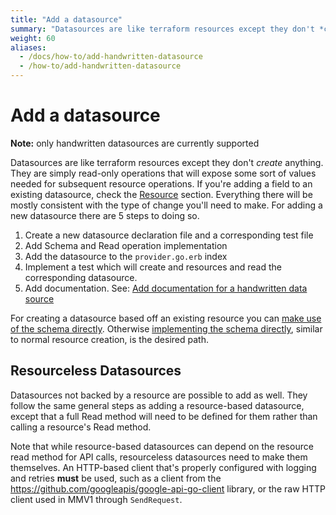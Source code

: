 ```yaml
---
title: "Add a datasource"
summary: "Datasources are like terraform resources except they don't *create* anything."
weight: 60
aliases:
  - /docs/how-to/add-handwritten-datasource
  - /how-to/add-handwritten-datasource
---
```


# Add a datasource

**Note:** only handwritten datasources are currently supported

Datasources are like terraform resources except they don't *create* anything.
They are simply read-only operations that will expose some sort of values needed
for subsequent resource operations. If you're adding a field to an existing
datasource, check the [Resource](#resource) section. Everything there will
be mostly consistent with the type of change you'll need to make. For adding
a new datasource there are 5 steps to doing so.

1. Create a new datasource declaration file and a corresponding test file
1. Add Schema and Read operation implementation
1. Add the datasource to the `provider.go.erb` index
1. Implement a test which will create and resources and read the corresponding
  datasource.
1. Add documentation. See: [Add documentation for a handwritten data source](/magic-modules/docs/how-to/add-handwritten-datasource-documentation)

For creating a datasource based off an existing resource you can [make use of the
schema directly](https://github.com/GoogleCloudPlatform/magic-modules/blob/1d293f7bfadacaa20580874c8e8634827fb99a14/mmv1/third_party/terraform/data_sources/data_source_cloud_run_service.go).
Otherwise [implementing the schema directly](https://github.com/GoogleCloudPlatform/magic-modules/blob/1d293f7bfadacaa20580874c8e8634827fb99a14/mmv1/third_party/terraform/data_sources/data_source_google_compute_address.go),
similar to normal resource creation, is the desired path.

## Resourceless Datasources

Datasources not backed by a resource are possible to add as well. They follow
the same general steps as adding a resource-based datasource, except that a
full Read method will need to be defined for them rather than calling a
resource's Read method.

Note that while resource-based datasources can depend on the resource read
method for API calls, resourceless datasources need to make them themselves.
An HTTP-based client that's properly configured with logging and retries **must**
be used, such as a client from the https://github.com/googleapis/google-api-go-client
library, or the raw HTTP client used in MMV1 through `SendRequest`.
